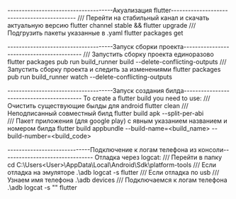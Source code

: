 -------------------------------------Акуализация flutter--------------------------------------------
/// Перейти на стабильный канал и скачать актуальную версию
flutter channel stable && flutter upgrade
/// Подгрузить пакеты указанные в .yaml
flutter packages get

-------------------------------------Запуск сборки проекта------------------------------------------
/// Запустить сборку проекта единоразово
flutter packages pub run build_runner build --delete-conflicting-outputs
/// Запустить сборку проекта и следить за изменениями
flutter packages pub run build_runner watch --delete-conflicting-outputs

-------------------------------------Запуск создания билда------------------------------------------
To create a flutter build you need to use:
/// Очистить существующие былды для android
flutter clean
/// Неподписанный совместный билд
flutter build apk --split-per-abi  
/// Пакет приложения (для google play) с явным указанием названием и номером билда
flutter build appbundle --build-name=<build_name> --build-number=<build_code>

-----------------------------Подключение к логам телефона из консоли--------------------------------
Отладка через logcat:
/// Перейти в папку
cd C:\Users\<User>\AppData\Local\Android\Sdk\platform-tools
/// Если отладка на эмуляторе
.\adb logcat -s flutter
/// Если отладка по usb
/// Узнаем имя телефона
.\adb devices
/// Подключаемся к логам телефона
.\adb logcat -s "<device-name>" flutter
